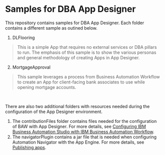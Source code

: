 # Samples for DBA App Designer

This repository contains samples for DBA App Designer.  Each folder contains a different sample as outined below.

1. DLFlooring
> This is a simple App that requires no external services or DBA pillars to run.  The emphasis of this sample is to show the various personas and general methodology of creating Apps in App Designer.
2. MortgageApproval
> This sample leverages a process from Business Automation Workflow to create an App for client-facing bank associates to use while opening mortgage accounts.

&nbsp;

There are also two additional folders with resources needed during the configuration of the App Designer environment.
1. The contributionFiles folder contains files needed for the configuration of BAW with App Designer.  For more details, see 
[Configuring IBM Business Automation Studio with IBM Business Automation Workflow](https://www.ibm.com/support/knowledgecenter/en/SSYHZ8_19.0.x/com.ibm.dba.install/op_topics/tsk_basconfig_baw.html).
2. The navigatorPlugin contains a jar file that is needed when configuring Automation Navigator with the App Engine.  For more details, see
[Publishing apps](https://www.ibm.com/support/knowledgecenter/SSYHZ8_19.0.x/com.ibm.dba.appdesign/topics/tsk_bas_publishapps.html).
